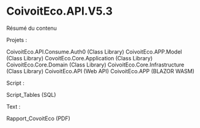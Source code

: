 # CoivoitEco.API.V5.3

Résumé du contenu 

Projets :

CoivoitEco.API.Consume.Auth0 (Class Library)
CoivoitEco.APP.Model (Class Library)
CovoitEco.Core.Application (Class Library)
CoivoitEco.Core.Domain (Class Library)
CoivoitEco.Core.Infrastructure (Class Library)
CoivoitEco.API (Web API)
CoivoitEco.APP (BLAZOR WASM)

Script :

Script_Tables (SQL)

Text :

Rapport_CovoitEco (PDF)
